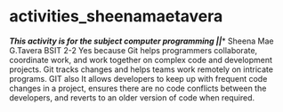 # activities_sheenamaetavera
*****This activity is for the subject computer 
programming ||******
Sheena Mae G.Tavera
BSIT 2-2
Yes  because Git helps programmers collaborate, 
coordinate work, and work together on complex code and development projects. 
Git tracks changes and helps teams work remotely on intricate programs.
GIT also It allows developers to keep up with frequent code changes in a project, ensures 
there are no code conflicts between the developers, and reverts to an older version of code when required.
